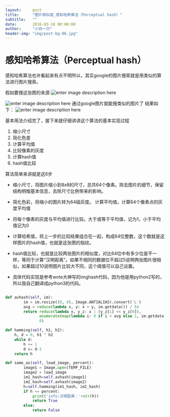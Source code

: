 ```yaml
---
layout:     post
title:      "图片相似度_感知哈希算法（Perceptual hash）"
subtitle:   ""
date:       2016-03-10 00:00:00
author:     "小白一只"
header-img: "img/post-bg-06.jpg"
---
```




#  感知哈希算法（Perceptual hash）
感知哈希算法也许看起来有点不明所以，其实google的图片搜索就是用类似的算法进行图片搜索。

假如要搜这张图的来源
![enter image description here](https://i.imgur.com/MsEyT07.jpg)


![enter image description here](https://i.imgur.com/N7hP7Fz.png)
通过google图片就能搜类似的图片了
结果如下：
![enter image description here](https://i.imgur.com/e9WMoAC.png)

基本用法介绍完了，接下来就仔细讲讲这个算法的基本实现过程

 1. 缩小尺寸
 2. 简化色差
 3. 计算平均值
 4. 比较像素的灰度
 5. 计算hash值
 6. hash值比较
 

算法简单来讲就是这6步
 - 缩小尺寸，将图片缩小到8x8的尺寸，总共64个像素。除去图片的细节，保留结构明暗基本信息，去除尺寸比例带来的影响。   
 - 简化色彩，将缩小的图片转为64级灰度。 计算平均值，计算64个像素点的灰度平均值

 - 将每个像素的灰度与平均值进行比较。大于或等于平均值，记为1，小于平均值记为0
 - 计算哈希值，将上一步的比较结果组合在一起，构成64位整数，这个数就是这样图片的hash值，也就是这张图的指纹。

 - hash值比较，也就是比较两张图片的相似度，对比64位中有多少位是不一样，等同于计算“汉明距离”。如果不相同的数据位不超过5说明两张图片很相似，如果超过10说明图片比较大不同，这个阈值可以自己设置。
 - 具体代码实现是参考wote大神写的imghash代码，因为他是用python2写的，所以我自己翻译成python3的代码。

```python

def avhash(self, im):
        im = im.resize((8, 8), Image.ANTIALIAS).convert('L')
        avg = reduce(lambda x, y: x + y, im.getdata()) / 64
        return reduce(lambda x, y_z: x | (y_z[1] << y_z[0]),
               enumerate(map(lambda i: 0 if i < avg else 1, im.getdata())),
               0)

def hamming(self, h1, h2):
    h, d = 0, h1 ^ h2
    while d:
        h += 1
        d &= d-1
    return h

def same_as(self, load_image, percent):
        image1 = Image.open(TEMP_FILE)
        image2 = load_image
        im1_hash=self.avhash(image1)
        im2_hash=self.avhash(image2)
        h=self.hamming(im1_hash, im2_hash)
        if h <= percent:
            print('info:汉明距离：'+str(h))
            return True
        else:
            return False
```

